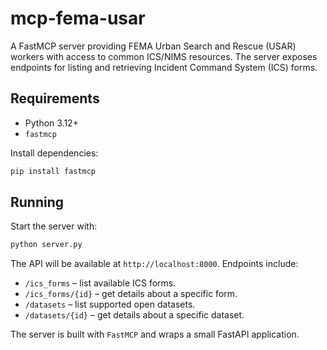 # mcp-fema-usar

A FastMCP server providing FEMA Urban Search and Rescue (USAR) workers with access to common ICS/NIMS resources. The server exposes endpoints for listing and retrieving Incident Command System (ICS) forms.

## Requirements
* Python 3.12+
* `fastmcp`

Install dependencies:

```bash
pip install fastmcp
```

## Running

Start the server with:

```bash
python server.py
```

The API will be available at `http://localhost:8000`. Endpoints include:

- `/ics_forms` – list available ICS forms.
- `/ics_forms/{id}` – get details about a specific form.
- `/datasets` – list supported open datasets.
- `/datasets/{id}` – get details about a specific dataset.

The server is built with `FastMCP` and wraps a small FastAPI application.
